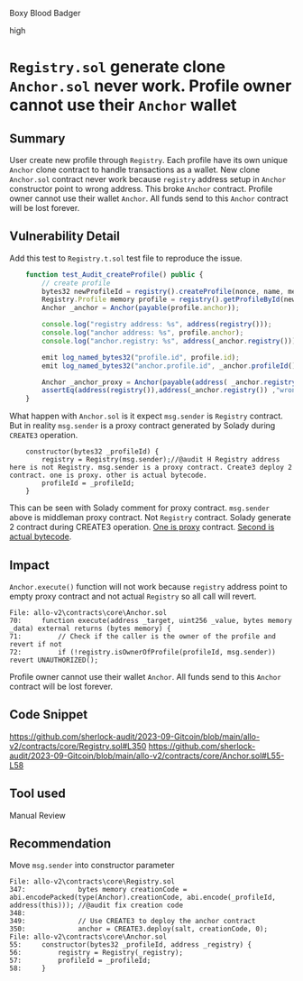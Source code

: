 Boxy Blood Badger

high

# `Registry.sol` generate clone `Anchor.sol` never work. Profile owner cannot use their `Anchor` wallet
## Summary

User create new profile through `Registry`. Each profile have its own unique `Anchor` clone contract to handle transactions as a wallet.
New clone `Anchor.sol` contract never work because `registry` address setup in `Anchor` constructor point to wrong address.
This broke `Anchor` contract. Profile owner cannot use their wallet `Anchor`. All funds send to this `Anchor` contract will be lost forever.

## Vulnerability Detail

Add this test to `Registry.t.sol` test file to reproduce the issue.

```js
    function test_Audit_createProfile() public {
        // create profile
        bytes32 newProfileId = registry().createProfile(nonce, name, metadata, profile1_owner(), profile1_members());
        Registry.Profile memory profile = registry().getProfileById(newProfileId);
        Anchor _anchor = Anchor(payable(profile.anchor));

        console.log("registry address: %s", address(registry()));
        console.log("anchor address: %s", profile.anchor);
        console.log("anchor.registry: %s", address(_anchor.registry()));

        emit log_named_bytes32("profile.id", profile.id);
        emit log_named_bytes32("anchor.profile.id", _anchor.profileId());

        Anchor _anchor_proxy = Anchor(payable(address( _anchor.registry())));
        assertEq(address(registry()),address(_anchor.registry()) ,"wrong anchor registry");
    }
```

What happen with `Anchor.sol` is it expect `msg.sender` is `Registry` contract. But in reality `msg.sender` is a proxy contract generated by Solady during `CREATE3` operation.

```solidity
    constructor(bytes32 _profileId) {
        registry = Registry(msg.sender);//@audit H Registry address here is not Registry. msg.sender is a proxy contract. Create3 deploy 2 contract. one is proxy. other is actual bytecode.
        profileId = _profileId;
    }
```

This can be seen with Solady comment for proxy contract. `msg.sender` above is middleman proxy contract. Not `Registry` contract. Solady generate 2 contract during CREATE3 operation. [One is proxy](https://github.com/Vectorized/solady/blob/62301983801a898fcfaad6fa492f21350d31b5aa/src/utils/CREATE3.sol#L34) contract. [Second is actual bytecode](https://github.com/Vectorized/solady/blob/62301983801a898fcfaad6fa492f21350d31b5aa/src/utils/CREATE3.sol#L72).

## Impact

`Anchor.execute()` function will not work because `registry` address point to empty proxy contract and not actual `Registry` so all call will revert.
```solidity
File: allo-v2\contracts\core\Anchor.sol
70:     function execute(address _target, uint256 _value, bytes memory _data) external returns (bytes memory) {
71:         // Check if the caller is the owner of the profile and revert if not
72:         if (!registry.isOwnerOfProfile(profileId, msg.sender)) revert UNAUTHORIZED();
```
Profile owner cannot use their wallet `Anchor`. All funds send to this `Anchor` contract will be lost forever.
## Code Snippet


https://github.com/sherlock-audit/2023-09-Gitcoin/blob/main/allo-v2/contracts/core/Registry.sol#L350
https://github.com/sherlock-audit/2023-09-Gitcoin/blob/main/allo-v2/contracts/core/Anchor.sol#L55-L58

## Tool used

Manual Review

## Recommendation

Move `msg.sender` into constructor parameter
```solidity
File: allo-v2\contracts\core\Registry.sol
347:             bytes memory creationCode = abi.encodePacked(type(Anchor).creationCode, abi.encode(_profileId, address(this))); //@audit fix creation code
348: 
349:             // Use CREATE3 to deploy the anchor contract
350:             anchor = CREATE3.deploy(salt, creationCode, 0); 
File: allo-v2\contracts\core\Anchor.sol
55:     constructor(bytes32 _profileId, address _registry) {
56:         registry = Registry(_registry);
57:         profileId = _profileId;
58:     }
```
